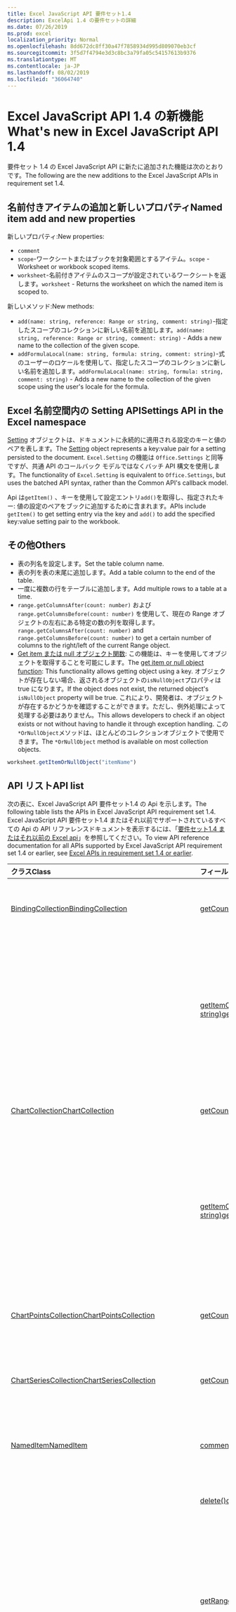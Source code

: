 ```yaml
---
title: Excel JavaScript API 要件セット1.4
description: ExcelApi 1.4 の要件セットの詳細
ms.date: 07/26/2019
ms.prod: excel
localization_priority: Normal
ms.openlocfilehash: 8dd672dc8ff30a47f7858934d995d809070eb3cf
ms.sourcegitcommit: 3f5d7f4794e3d3c8bc3a79fa05c54157613b9376
ms.translationtype: MT
ms.contentlocale: ja-JP
ms.lasthandoff: 08/02/2019
ms.locfileid: "36064740"
---
```

# <a name="whats-new-in-excel-javascript-api-14"></a><span data-ttu-id="035c1-103">Excel JavaScript API 1.4 の新機能</span><span class="sxs-lookup"><span data-stu-id="035c1-103">What's new in Excel JavaScript API 1.4</span></span>

<span data-ttu-id="035c1-104">要件セット 1.4 の Excel JavaScript API に新たに追加された機能は次のとおりです。</span><span class="sxs-lookup"><span data-stu-id="035c1-104">The following are the new additions to the Excel JavaScript APIs in requirement set 1.4.</span></span>

## <a name="named-item-add-and-new-properties"></a><span data-ttu-id="035c1-105">名前付きアイテムの追加と新しいプロパティ</span><span class="sxs-lookup"><span data-stu-id="035c1-105">Named item add and new properties</span></span>

<span data-ttu-id="035c1-106">新しいプロパティ:</span><span class="sxs-lookup"><span data-stu-id="035c1-106">New properties:</span></span>

* `comment`
* <span data-ttu-id="035c1-107">`scope`-ワークシートまたはブックを対象範囲とするアイテム。</span><span class="sxs-lookup"><span data-stu-id="035c1-107">`scope` - Worksheet or workbook scoped items.</span></span>
* <span data-ttu-id="035c1-108">`worksheet`-名前付きアイテムのスコープが設定されているワークシートを返します。</span><span class="sxs-lookup"><span data-stu-id="035c1-108">`worksheet` - Returns the worksheet on which the named item is scoped to.</span></span>

<span data-ttu-id="035c1-109">新しいメソッド:</span><span class="sxs-lookup"><span data-stu-id="035c1-109">New methods:</span></span>

* <span data-ttu-id="035c1-110">`add(name: string, reference: Range or string, comment: string)`-指定したスコープのコレクションに新しい名前を追加します。</span><span class="sxs-lookup"><span data-stu-id="035c1-110">`add(name: string, reference: Range or string, comment: string)` - Adds a new name to the collection of the given scope.</span></span>
* <span data-ttu-id="035c1-111">`addFormulaLocal(name: string, formula: string, comment: string)`-式のユーザーのロケールを使用して、指定したスコープのコレクションに新しい名前を追加します。</span><span class="sxs-lookup"><span data-stu-id="035c1-111">`addFormulaLocal(name: string, formula: string, comment: string)` - Adds a new name to the collection of the given scope using the user's locale for the formula.</span></span>

## <a name="settings-api-in-the-excel-namespace"></a><span data-ttu-id="035c1-112">Excel 名前空間内の Setting API</span><span class="sxs-lookup"><span data-stu-id="035c1-112">Settings API in the Excel namespace</span></span>

<span data-ttu-id="035c1-113">[Setting](/javascript/api/excel/excel.setting) オブジェクトは、ドキュメントに永続的に適用される設定のキーと値のペアを表します。</span><span class="sxs-lookup"><span data-stu-id="035c1-113">The [Setting](/javascript/api/excel/excel.setting) object represents a key:value pair for a setting persisted to the document.</span></span> <span data-ttu-id="035c1-114">`Excel.Setting` の機能は `Office.Settings` と同等ですが、共通 API のコールバック モデルではなくバッチ API 構文を使用します。</span><span class="sxs-lookup"><span data-stu-id="035c1-114">The functionality of `Excel.Setting` is equivalent to `Office.Settings`, but uses the batched API syntax, rather than the Common API's callback model.</span></span>

<span data-ttu-id="035c1-115">Api は`getItem()` 、キーを使用して設定エントリ`add()`を取得し、指定されたキー: 値の設定のペアをブックに追加するために含まれます。</span><span class="sxs-lookup"><span data-stu-id="035c1-115">APIs include `getItem()` to get setting entry via the key and `add()` to add the specified key:value setting pair to the workbook.</span></span>

## <a name="others"></a><span data-ttu-id="035c1-116">その他</span><span class="sxs-lookup"><span data-stu-id="035c1-116">Others</span></span>

* <span data-ttu-id="035c1-117">表の列名を設定します。</span><span class="sxs-lookup"><span data-stu-id="035c1-117">Set the table column name.</span></span>
* <span data-ttu-id="035c1-118">表の列を表の末尾に追加します。</span><span class="sxs-lookup"><span data-stu-id="035c1-118">Add a table column to the end of the table.</span></span>
* <span data-ttu-id="035c1-119">一度に複数の行をテーブルに追加します。</span><span class="sxs-lookup"><span data-stu-id="035c1-119">Add multiple rows to a table at a time.</span></span>
* <span data-ttu-id="035c1-120">`range.getColumnsAfter(count: number)` および `range.getColumnsBefore(count: number)` を使用して、現在の Range オブジェクトの左右にある特定の数の列を取得します。</span><span class="sxs-lookup"><span data-stu-id="035c1-120">`range.getColumnsAfter(count: number)` and `range.getColumnsBefore(count: number)` to get a certain number of columns to the right/left of the current Range object.</span></span>
* <span data-ttu-id="035c1-121">[Get item または null オブジェクト関数](../../excel/excel-add-ins-advanced-concepts.md#ornullobject-methods): この機能は、キーを使用してオブジェクトを取得することを可能にします。</span><span class="sxs-lookup"><span data-stu-id="035c1-121">The [get item or null object function](../../excel/excel-add-ins-advanced-concepts.md#ornullobject-methods): This functionality allows getting object using a key.</span></span> <span data-ttu-id="035c1-122">オブジェクトが存在しない場合、返されるオブジェクトの`isNullObject`プロパティは true になります。</span><span class="sxs-lookup"><span data-stu-id="035c1-122">If the object does not exist, the returned object's `isNullObject` property will be true.</span></span> <span data-ttu-id="035c1-123">これにより、開発者は、オブジェクトが存在するかどうかを確認することができます。ただし、例外処理によって処理する必要はありません。</span><span class="sxs-lookup"><span data-stu-id="035c1-123">This allows developers to check if an object exists or not without having to handle it through exception handling.</span></span> <span data-ttu-id="035c1-124">この`*OrNullObject`メソッドは、ほとんどのコレクションオブジェクトで使用できます。</span><span class="sxs-lookup"><span data-stu-id="035c1-124">The `*OrNullObject` method is available on most collection objects.</span></span>

```javascript
worksheet.getItemOrNullObject("itemName")
```

## <a name="api-list"></a><span data-ttu-id="035c1-125">API リスト</span><span class="sxs-lookup"><span data-stu-id="035c1-125">API list</span></span>

<span data-ttu-id="035c1-126">次の表に、Excel JavaScript API 要件セット1.4 の Api を示します。</span><span class="sxs-lookup"><span data-stu-id="035c1-126">The following table lists the APIs in Excel JavaScript API requirement set 1.4.</span></span> <span data-ttu-id="035c1-127">Excel JavaScript API 要件セット1.4 またはそれ以前でサポートされているすべての Api の API リファレンスドキュメントを表示するには、「[要件セット1.4 またはそれ以前の Excel api](/javascript/api/excel?view=excel-js-1.4)」を参照してください。</span><span class="sxs-lookup"><span data-stu-id="035c1-127">To view API reference documentation for all APIs supported by Excel JavaScript API requirement set 1.4 or earlier, see [Excel APIs in requirement set 1.4 or earlier](/javascript/api/excel?view=excel-js-1.4).</span></span>

| <span data-ttu-id="035c1-128">クラス</span><span class="sxs-lookup"><span data-stu-id="035c1-128">Class</span></span> | <span data-ttu-id="035c1-129">フィールド</span><span class="sxs-lookup"><span data-stu-id="035c1-129">Fields</span></span> | <span data-ttu-id="035c1-130">説明</span><span class="sxs-lookup"><span data-stu-id="035c1-130">Description</span></span> |
|:---|:---|:---|
|[<span data-ttu-id="035c1-131">BindingCollection</span><span class="sxs-lookup"><span data-stu-id="035c1-131">BindingCollection</span></span>](/javascript/api/excel/excel.bindingcollection)|[<span data-ttu-id="035c1-132">getCount()</span><span class="sxs-lookup"><span data-stu-id="035c1-132">getCount()</span></span>](/javascript/api/excel/excel.bindingcollection#getcount--)|<span data-ttu-id="035c1-133">コレクションに含まれるバインドの数を取得します。</span><span class="sxs-lookup"><span data-stu-id="035c1-133">Gets the number of bindings in the collection.</span></span>|
||[<span data-ttu-id="035c1-134">getItemOrNullObject(id: string)</span><span class="sxs-lookup"><span data-stu-id="035c1-134">getItemOrNullObject(id: string)</span></span>](/javascript/api/excel/excel.bindingcollection#getitemornullobject-id-)|<span data-ttu-id="035c1-135">ID によってバインド オブジェクトを取得します。</span><span class="sxs-lookup"><span data-stu-id="035c1-135">Gets a binding object by ID.</span></span> <span data-ttu-id="035c1-136">バインディング オブジェクトが存在しない場合は null オブジェクトを返します。</span><span class="sxs-lookup"><span data-stu-id="035c1-136">If the binding object does not exist, will return a null object.</span></span>|
|[<span data-ttu-id="035c1-137">ChartCollection</span><span class="sxs-lookup"><span data-stu-id="035c1-137">ChartCollection</span></span>](/javascript/api/excel/excel.chartcollection)|[<span data-ttu-id="035c1-138">getCount()</span><span class="sxs-lookup"><span data-stu-id="035c1-138">getCount()</span></span>](/javascript/api/excel/excel.chartcollection#getcount--)|<span data-ttu-id="035c1-139">ワークシート上のグラフの数を返します。</span><span class="sxs-lookup"><span data-stu-id="035c1-139">Returns the number of charts in the worksheet.</span></span>|
||[<span data-ttu-id="035c1-140">getItemOrNullObject(name: string)</span><span class="sxs-lookup"><span data-stu-id="035c1-140">getItemOrNullObject(name: string)</span></span>](/javascript/api/excel/excel.chartcollection#getitemornullobject-name-)|<span data-ttu-id="035c1-141">グラフ名を使用してグラフを取得します。</span><span class="sxs-lookup"><span data-stu-id="035c1-141">Gets a chart using its name.</span></span> <span data-ttu-id="035c1-142">同じ名前の複数のグラフがある場合は、最初の 1 つが返されます。</span><span class="sxs-lookup"><span data-stu-id="035c1-142">If there are multiple charts with the same name, the first one will be returned.</span></span>|
|[<span data-ttu-id="035c1-143">ChartPointsCollection</span><span class="sxs-lookup"><span data-stu-id="035c1-143">ChartPointsCollection</span></span>](/javascript/api/excel/excel.chartpointscollection)|[<span data-ttu-id="035c1-144">getCount()</span><span class="sxs-lookup"><span data-stu-id="035c1-144">getCount()</span></span>](/javascript/api/excel/excel.chartpointscollection#getcount--)|<span data-ttu-id="035c1-145">系列に含まれるグラフのポイントの数を返します。</span><span class="sxs-lookup"><span data-stu-id="035c1-145">Returns the number of chart points in the series.</span></span>|
|[<span data-ttu-id="035c1-146">ChartSeriesCollection</span><span class="sxs-lookup"><span data-stu-id="035c1-146">ChartSeriesCollection</span></span>](/javascript/api/excel/excel.chartseriescollection)|[<span data-ttu-id="035c1-147">getCount()</span><span class="sxs-lookup"><span data-stu-id="035c1-147">getCount()</span></span>](/javascript/api/excel/excel.chartseriescollection#getcount--)|<span data-ttu-id="035c1-148">コレクションに含まれるデータ系列の数を返します。</span><span class="sxs-lookup"><span data-stu-id="035c1-148">Returns the number of series in the collection.</span></span>|
|[<span data-ttu-id="035c1-149">NamedItem</span><span class="sxs-lookup"><span data-stu-id="035c1-149">NamedItem</span></span>](/javascript/api/excel/excel.nameditem)|[<span data-ttu-id="035c1-150">comment</span><span class="sxs-lookup"><span data-stu-id="035c1-150">comment</span></span>](/javascript/api/excel/excel.nameditem#comment)|<span data-ttu-id="035c1-151">この名前に関連付けられているコメントを表します。</span><span class="sxs-lookup"><span data-stu-id="035c1-151">Represents the comment associated with this name.</span></span>|
||[<span data-ttu-id="035c1-152">delete()</span><span class="sxs-lookup"><span data-stu-id="035c1-152">delete()</span></span>](/javascript/api/excel/excel.nameditem#delete--)|<span data-ttu-id="035c1-153">指定された名前を削除します。</span><span class="sxs-lookup"><span data-stu-id="035c1-153">Deletes the given name.</span></span>|
||[<span data-ttu-id="035c1-154">getRangeOrNullObject()</span><span class="sxs-lookup"><span data-stu-id="035c1-154">getRangeOrNullObject()</span></span>](/javascript/api/excel/excel.nameditem#getrangeornullobject--)|<span data-ttu-id="035c1-155">名前に関連付けられている範囲オブジェクトを返します。</span><span class="sxs-lookup"><span data-stu-id="035c1-155">Returns the range object that is associated with the name.</span></span> <span data-ttu-id="035c1-156">名前付きアイテムの型が範囲でない場合は、null オブジェクトを返します。</span><span class="sxs-lookup"><span data-stu-id="035c1-156">Returns a null object if the named item's type is not a range.</span></span>|
||[<span data-ttu-id="035c1-157">scope</span><span class="sxs-lookup"><span data-stu-id="035c1-157">scope</span></span>](/javascript/api/excel/excel.nameditem#scope)|<span data-ttu-id="035c1-158">ブックまたは特定のワークシートに対して名前のスコープを設定するかどうかを示します。</span><span class="sxs-lookup"><span data-stu-id="035c1-158">Indicates whether the name is scoped to the workbook or to a specific worksheet.</span></span> <span data-ttu-id="035c1-159">可能な値は次のとおりです。ワークシート、ブック。</span><span class="sxs-lookup"><span data-stu-id="035c1-159">Possible values are: Worksheet, Workbook.</span></span> <span data-ttu-id="035c1-160">読み取り専用です。</span><span class="sxs-lookup"><span data-stu-id="035c1-160">Read-only.</span></span>|
||[<span data-ttu-id="035c1-161">worksheet</span><span class="sxs-lookup"><span data-stu-id="035c1-161">worksheet</span></span>](/javascript/api/excel/excel.nameditem#worksheet)|<span data-ttu-id="035c1-162">名前付きのアイテムの対象になるワークシートを返します。</span><span class="sxs-lookup"><span data-stu-id="035c1-162">Returns the worksheet on which the named item is scoped to.</span></span> <span data-ttu-id="035c1-163">アイテムのスコープがブックに設定されている場合は、エラーをスローします。</span><span class="sxs-lookup"><span data-stu-id="035c1-163">Throws an error if the item is scoped to the workbook instead.</span></span>|
||[<span data-ttu-id="035c1-164">worksheetOrNullObject</span><span class="sxs-lookup"><span data-stu-id="035c1-164">worksheetOrNullObject</span></span>](/javascript/api/excel/excel.nameditem#worksheetornullobject)|<span data-ttu-id="035c1-165">名前付きのアイテムの対象になるワークシートを返します。</span><span class="sxs-lookup"><span data-stu-id="035c1-165">Returns the worksheet on which the named item is scoped to.</span></span> <span data-ttu-id="035c1-166">アイテムがブックを対象にしている場合は、null オブジェクトを返します。</span><span class="sxs-lookup"><span data-stu-id="035c1-166">Returns a null object if the item is scoped to the workbook instead.</span></span>|
|[<span data-ttu-id="035c1-167">NamedItemCollection</span><span class="sxs-lookup"><span data-stu-id="035c1-167">NamedItemCollection</span></span>](/javascript/api/excel/excel.nameditemcollection)|[<span data-ttu-id="035c1-168">add (name: string, reference: Range \| string, comment?: string)</span><span class="sxs-lookup"><span data-stu-id="035c1-168">add(name: string, reference: Range \| string, comment?: string)</span></span>](/javascript/api/excel/excel.nameditemcollection#add-name--reference--comment-)|<span data-ttu-id="035c1-169">指定のスコープのコレクションに新しい名前を追加します。</span><span class="sxs-lookup"><span data-stu-id="035c1-169">Adds a new name to the collection of the given scope.</span></span>|
||[<span data-ttu-id="035c1-170">addFormulaLocal (name: string, formula: string, comment?: string)</span><span class="sxs-lookup"><span data-stu-id="035c1-170">addFormulaLocal(name: string, formula: string, comment?: string)</span></span>](/javascript/api/excel/excel.nameditemcollection#addformulalocal-name--formula--comment-)|<span data-ttu-id="035c1-171">ユーザーのロケールを数式に使用して、指定のスコープのコレクションに新しい名前を追加します。</span><span class="sxs-lookup"><span data-stu-id="035c1-171">Adds a new name to the collection of the given scope using the user's locale for the formula.</span></span>|
||[<span data-ttu-id="035c1-172">getCount()</span><span class="sxs-lookup"><span data-stu-id="035c1-172">getCount()</span></span>](/javascript/api/excel/excel.nameditemcollection#getcount--)|<span data-ttu-id="035c1-173">コレクションに含まれる名前付きアイテムの数を取得します。</span><span class="sxs-lookup"><span data-stu-id="035c1-173">Gets the number of named items in the collection.</span></span>|
||[<span data-ttu-id="035c1-174">getItemOrNullObject(name: string)</span><span class="sxs-lookup"><span data-stu-id="035c1-174">getItemOrNullObject(name: string)</span></span>](/javascript/api/excel/excel.nameditemcollection#getitemornullobject-name-)|<span data-ttu-id="035c1-175">名前を使用して、NamedItem オブジェクトを取得します。</span><span class="sxs-lookup"><span data-stu-id="035c1-175">Gets a NamedItem object using its name.</span></span> <span data-ttu-id="035c1-176">nameditem オブジェクトが存在しない場合は null オブジェクトを返します。</span><span class="sxs-lookup"><span data-stu-id="035c1-176">If the nameditem object does not exist, will return a null object.</span></span>|
|[<span data-ttu-id="035c1-177">PivotTableCollection</span><span class="sxs-lookup"><span data-stu-id="035c1-177">PivotTableCollection</span></span>](/javascript/api/excel/excel.pivottablecollection)|[<span data-ttu-id="035c1-178">getCount()</span><span class="sxs-lookup"><span data-stu-id="035c1-178">getCount()</span></span>](/javascript/api/excel/excel.pivottablecollection#getcount--)|<span data-ttu-id="035c1-179">コレクションに含まれるピボット テーブルの数を取得します。</span><span class="sxs-lookup"><span data-stu-id="035c1-179">Gets the number of pivot tables in the collection.</span></span>|
||[<span data-ttu-id="035c1-180">getItemOrNullObject(name: string)</span><span class="sxs-lookup"><span data-stu-id="035c1-180">getItemOrNullObject(name: string)</span></span>](/javascript/api/excel/excel.pivottablecollection#getitemornullobject-name-)|<span data-ttu-id="035c1-181">名前を使用してピボットテーブルを取得します。</span><span class="sxs-lookup"><span data-stu-id="035c1-181">Gets a PivotTable by name.</span></span> <span data-ttu-id="035c1-182">PivotTable が存在しない場合は null オブジェクトを返します。</span><span class="sxs-lookup"><span data-stu-id="035c1-182">If the PivotTable does not exist, will return a null object.</span></span>|
|[<span data-ttu-id="035c1-183">Range</span><span class="sxs-lookup"><span data-stu-id="035c1-183">Range</span></span>](/javascript/api/excel/excel.range)|[<span data-ttu-id="035c1-184">getIntersectionOrNullObject (anotherRange: Range \|文字列)</span><span class="sxs-lookup"><span data-stu-id="035c1-184">getIntersectionOrNullObject(anotherRange: Range \| string)</span></span>](/javascript/api/excel/excel.range#getintersectionornullobject-anotherrange-)|<span data-ttu-id="035c1-185">指定した範囲の長方形の交差を表す範囲オブジェクトを取得します。</span><span class="sxs-lookup"><span data-stu-id="035c1-185">Gets the range object that represents the rectangular intersection of the given ranges.</span></span> <span data-ttu-id="035c1-186">交差部分が見つからない場合は、null オブジェクトを返します。</span><span class="sxs-lookup"><span data-stu-id="035c1-186">If no intersection is found, will return a null object.</span></span>|
||[<span data-ttu-id="035c1-187">getUsedRangeOrNullObject (パラメーターの設定のみ?: boolean)</span><span class="sxs-lookup"><span data-stu-id="035c1-187">getUsedRangeOrNullObject(valuesOnly?: boolean)</span></span>](/javascript/api/excel/excel.range#getusedrangeornullobject-valuesonly-)|<span data-ttu-id="035c1-p113">指定した範囲オブジェクトのうち使用されている範囲を返します。範囲内に使用済みのセルがない場合、この関数は null オブジェクトを返します。</span><span class="sxs-lookup"><span data-stu-id="035c1-p113">Returns the used range of the given range object. If there are no used cells within the range, this function will return a null object.</span></span>|
|[<span data-ttu-id="035c1-190">RangeViewCollection</span><span class="sxs-lookup"><span data-stu-id="035c1-190">RangeViewCollection</span></span>](/javascript/api/excel/excel.rangeviewcollection)|[<span data-ttu-id="035c1-191">getCount()</span><span class="sxs-lookup"><span data-stu-id="035c1-191">getCount()</span></span>](/javascript/api/excel/excel.rangeviewcollection#getcount--)|<span data-ttu-id="035c1-192">コレクションに含まれる RangeView オブジェクトの数を取得します。</span><span class="sxs-lookup"><span data-stu-id="035c1-192">Gets the number of RangeView objects in the collection.</span></span>|
|[<span data-ttu-id="035c1-193">設定</span><span class="sxs-lookup"><span data-stu-id="035c1-193">Setting</span></span>](/javascript/api/excel/excel.setting)|[<span data-ttu-id="035c1-194">delete()</span><span class="sxs-lookup"><span data-stu-id="035c1-194">delete()</span></span>](/javascript/api/excel/excel.setting#delete--)|<span data-ttu-id="035c1-195">設定を削除します。</span><span class="sxs-lookup"><span data-stu-id="035c1-195">Deletes the setting.</span></span>|
||[<span data-ttu-id="035c1-196">key</span><span class="sxs-lookup"><span data-stu-id="035c1-196">key</span></span>](/javascript/api/excel/excel.setting#key)|<span data-ttu-id="035c1-197">Setting の ID を表すキーを返します。</span><span class="sxs-lookup"><span data-stu-id="035c1-197">Returns the key that represents the id of the Setting.</span></span> <span data-ttu-id="035c1-198">読み取り専用です。</span><span class="sxs-lookup"><span data-stu-id="035c1-198">Read-only.</span></span>|
||[<span data-ttu-id="035c1-199">value</span><span class="sxs-lookup"><span data-stu-id="035c1-199">value</span></span>](/javascript/api/excel/excel.setting#value)|<span data-ttu-id="035c1-200">この設定に格納されている値を表します。</span><span class="sxs-lookup"><span data-stu-id="035c1-200">Represents the value stored for this setting.</span></span>|
|[<span data-ttu-id="035c1-201">SettingCollection</span><span class="sxs-lookup"><span data-stu-id="035c1-201">SettingCollection</span></span>](/javascript/api/excel/excel.settingcollection)|[<span data-ttu-id="035c1-202">add (key: string, value: string \| number \| boolean \| Date \| Array<any> \| any)</span><span class="sxs-lookup"><span data-stu-id="035c1-202">add(key: string, value: string \| number \| boolean \| Date \| Array<any> \| any)</span></span>](/javascript/api/excel/excel.settingcollection#add-key--value-)|<span data-ttu-id="035c1-203">指定した設定をブックに設定または追加します。</span><span class="sxs-lookup"><span data-stu-id="035c1-203">Sets or adds the specified setting to the workbook.</span></span>|
||[<span data-ttu-id="035c1-204">getCount()</span><span class="sxs-lookup"><span data-stu-id="035c1-204">getCount()</span></span>](/javascript/api/excel/excel.settingcollection#getcount--)|<span data-ttu-id="035c1-205">コレクションに含まれる設定の数を取得します。</span><span class="sxs-lookup"><span data-stu-id="035c1-205">Gets the number of Settings in the collection.</span></span>|
||[<span data-ttu-id="035c1-206">getItem(key: string)</span><span class="sxs-lookup"><span data-stu-id="035c1-206">getItem(key: string)</span></span>](/javascript/api/excel/excel.settingcollection#getitem-key-)|<span data-ttu-id="035c1-207">キーに基づいて設定エントリを取得します。</span><span class="sxs-lookup"><span data-stu-id="035c1-207">Gets a Setting entry via the key.</span></span>|
||[<span data-ttu-id="035c1-208">getItemOrNullObject(key: string)</span><span class="sxs-lookup"><span data-stu-id="035c1-208">getItemOrNullObject(key: string)</span></span>](/javascript/api/excel/excel.settingcollection#getitemornullobject-key-)|<span data-ttu-id="035c1-209">キーから Setting エントリを取得します。</span><span class="sxs-lookup"><span data-stu-id="035c1-209">Gets a Setting entry via the key.</span></span> <span data-ttu-id="035c1-210">Setting が存在しない場合は null オブジェクトを返します。</span><span class="sxs-lookup"><span data-stu-id="035c1-210">If the Setting does not exist, will return a null object.</span></span>|
||[<span data-ttu-id="035c1-211">items</span><span class="sxs-lookup"><span data-stu-id="035c1-211">items</span></span>](/javascript/api/excel/excel.settingcollection#items)|<span data-ttu-id="035c1-212">このコレクション内に読み込まれた子アイテムを取得します。</span><span class="sxs-lookup"><span data-stu-id="035c1-212">Gets the loaded child items in this collection.</span></span>|
||[<span data-ttu-id="035c1-213">onSettingsChanged</span><span class="sxs-lookup"><span data-stu-id="035c1-213">onSettingsChanged</span></span>](/javascript/api/excel/excel.settingcollection#onsettingschanged)|<span data-ttu-id="035c1-214">ドキュメント内の設定が変更されるときに発生します。</span><span class="sxs-lookup"><span data-stu-id="035c1-214">Occurs when the Settings in the document are changed.</span></span>|
|[<span data-ttu-id="035c1-215">SettingsChangedEventArgs</span><span class="sxs-lookup"><span data-stu-id="035c1-215">SettingsChangedEventArgs</span></span>](/javascript/api/excel/excel.settingschangedeventargs)|[<span data-ttu-id="035c1-216">設定</span><span class="sxs-lookup"><span data-stu-id="035c1-216">settings</span></span>](/javascript/api/excel/excel.settingschangedeventargs#settings)|<span data-ttu-id="035c1-217">SettingsChanged イベントが発生したバインドを表す Setting オブジェクトを取得します。</span><span class="sxs-lookup"><span data-stu-id="035c1-217">Gets the Setting object that represents the binding that raised the SettingsChanged event</span></span>|
|[<span data-ttu-id="035c1-218">TableCollection</span><span class="sxs-lookup"><span data-stu-id="035c1-218">TableCollection</span></span>](/javascript/api/excel/excel.tablecollection)|[<span data-ttu-id="035c1-219">getCount()</span><span class="sxs-lookup"><span data-stu-id="035c1-219">getCount()</span></span>](/javascript/api/excel/excel.tablecollection#getcount--)|<span data-ttu-id="035c1-220">コレクションに含まれるテーブルの数を取得します。</span><span class="sxs-lookup"><span data-stu-id="035c1-220">Gets the number of tables in the collection.</span></span>|
||[<span data-ttu-id="035c1-221">getItemOrNullObject(key: string)</span><span class="sxs-lookup"><span data-stu-id="035c1-221">getItemOrNullObject(key: string)</span></span>](/javascript/api/excel/excel.tablecollection#getitemornullobject-key-)|<span data-ttu-id="035c1-222">名前または ID でテーブルを取得します。</span><span class="sxs-lookup"><span data-stu-id="035c1-222">Gets a table by Name or ID.</span></span> <span data-ttu-id="035c1-223">テーブルが存在しない場合は null オブジェクトを返します。</span><span class="sxs-lookup"><span data-stu-id="035c1-223">If the table does not exist, will return a null object.</span></span>|
|[<span data-ttu-id="035c1-224">TableColumnCollection</span><span class="sxs-lookup"><span data-stu-id="035c1-224">TableColumnCollection</span></span>](/javascript/api/excel/excel.tablecolumncollection)|[<span data-ttu-id="035c1-225">getCount()</span><span class="sxs-lookup"><span data-stu-id="035c1-225">getCount()</span></span>](/javascript/api/excel/excel.tablecolumncollection#getcount--)|<span data-ttu-id="035c1-226">表の列数を取得します。</span><span class="sxs-lookup"><span data-stu-id="035c1-226">Gets the number of columns in the table.</span></span>|
||[<span data-ttu-id="035c1-227">getItemOrNullObject (key: number \|文字列)</span><span class="sxs-lookup"><span data-stu-id="035c1-227">getItemOrNullObject(key: number \| string)</span></span>](/javascript/api/excel/excel.tablecolumncollection#getitemornullobject-key-)|<span data-ttu-id="035c1-228">名前または ID によって、列オブジェクトを取得します。</span><span class="sxs-lookup"><span data-stu-id="035c1-228">Gets a column object by Name or ID.</span></span> <span data-ttu-id="035c1-229">列が存在しない場合は null オブジェクトを返します。</span><span class="sxs-lookup"><span data-stu-id="035c1-229">If the column does not exist, will return a null object.</span></span>|
|[<span data-ttu-id="035c1-230">TableRowCollection</span><span class="sxs-lookup"><span data-stu-id="035c1-230">TableRowCollection</span></span>](/javascript/api/excel/excel.tablerowcollection)|[<span data-ttu-id="035c1-231">getCount()</span><span class="sxs-lookup"><span data-stu-id="035c1-231">getCount()</span></span>](/javascript/api/excel/excel.tablerowcollection#getcount--)|<span data-ttu-id="035c1-232">表の行数を取得します。</span><span class="sxs-lookup"><span data-stu-id="035c1-232">Gets the number of rows in the table.</span></span>|
|[<span data-ttu-id="035c1-233">Workbook</span><span class="sxs-lookup"><span data-stu-id="035c1-233">Workbook</span></span>](/javascript/api/excel/excel.workbook)|[<span data-ttu-id="035c1-234">設定</span><span class="sxs-lookup"><span data-stu-id="035c1-234">settings</span></span>](/javascript/api/excel/excel.workbook#settings)|<span data-ttu-id="035c1-235">ブックに関連付けられている Setting のコレクションを表します。</span><span class="sxs-lookup"><span data-stu-id="035c1-235">Represents a collection of Settings associated with the workbook.</span></span> <span data-ttu-id="035c1-236">読み取り専用です。</span><span class="sxs-lookup"><span data-stu-id="035c1-236">Read-only.</span></span>|
|[<span data-ttu-id="035c1-237">Worksheet</span><span class="sxs-lookup"><span data-stu-id="035c1-237">Worksheet</span></span>](/javascript/api/excel/excel.worksheet)|[<span data-ttu-id="035c1-238">getUsedRangeOrNullObject (パラメーターの設定のみ?: boolean)</span><span class="sxs-lookup"><span data-stu-id="035c1-238">getUsedRangeOrNullObject(valuesOnly?: boolean)</span></span>](/javascript/api/excel/excel.worksheet#getusedrangeornullobject-valuesonly-)|<span data-ttu-id="035c1-p119">使用範囲とは、値または書式設定が割り当たっているすべてのセルを包含する最小の範囲です。ワークシート全体が空白の場合、この関数は null オブジェクトを返します。</span><span class="sxs-lookup"><span data-stu-id="035c1-p119">The used range is the smallest range that encompasses any cells that have a value or formatting assigned to them. If the entire worksheet is blank, this function will return a null object.</span></span>|
||[<span data-ttu-id="035c1-241">姓名</span><span class="sxs-lookup"><span data-stu-id="035c1-241">names</span></span>](/javascript/api/excel/excel.worksheet#names)|<span data-ttu-id="035c1-242">現在のワークシートにスコープされている名前のコレクション。</span><span class="sxs-lookup"><span data-stu-id="035c1-242">Collection of names scoped to the current worksheet.</span></span> <span data-ttu-id="035c1-243">読み取り専用です。</span><span class="sxs-lookup"><span data-stu-id="035c1-243">Read-only.</span></span>|
|[<span data-ttu-id="035c1-244">WorksheetCollection</span><span class="sxs-lookup"><span data-stu-id="035c1-244">WorksheetCollection</span></span>](/javascript/api/excel/excel.worksheetcollection)|[<span data-ttu-id="035c1-245">getCount (visibleOnly?: boolean)</span><span class="sxs-lookup"><span data-stu-id="035c1-245">getCount(visibleOnly?: boolean)</span></span>](/javascript/api/excel/excel.worksheetcollection#getcount-visibleonly-)|<span data-ttu-id="035c1-246">コレクションに含まれるワークシートの数を取得します。</span><span class="sxs-lookup"><span data-stu-id="035c1-246">Gets the number of worksheets in the collection.</span></span>|
||[<span data-ttu-id="035c1-247">getItemOrNullObject(key: string)</span><span class="sxs-lookup"><span data-stu-id="035c1-247">getItemOrNullObject(key: string)</span></span>](/javascript/api/excel/excel.worksheetcollection#getitemornullobject-key-)|<span data-ttu-id="035c1-248">名前または ID を使用して、ワークシート オブジェクトを取得します。</span><span class="sxs-lookup"><span data-stu-id="035c1-248">Gets a worksheet object using its Name or ID.</span></span> <span data-ttu-id="035c1-249">ワークシートが存在しない場合は null オブジェクトを返します。</span><span class="sxs-lookup"><span data-stu-id="035c1-249">If the worksheet does not exist, will return a null object.</span></span>|

## <a name="see-also"></a><span data-ttu-id="035c1-250">関連項目</span><span class="sxs-lookup"><span data-stu-id="035c1-250">See also</span></span>

- [<span data-ttu-id="035c1-251">Excel JavaScript API リファレンスドキュメント</span><span class="sxs-lookup"><span data-stu-id="035c1-251">Excel JavaScript API Reference Documentation</span></span>](/javascript/api/excel?view=excel-js-1.4)
- [<span data-ttu-id="035c1-252">Excel JavaScript API の要件セット</span><span class="sxs-lookup"><span data-stu-id="035c1-252">Excel JavaScript API requirement sets</span></span>](./excel-api-requirement-sets.md)
